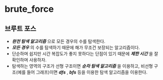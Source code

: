 # brute_force

## 브루트 포스  
* ***완전 탐색 알고리즘*** 으로 모든 경우의 수를 탐색한다.  
* ***모든 경우*** 의 수를 탐색하기 때문에 해가 무조건 보장되는 알고리즘이다.  
* 단순하며 쉽지만 시간 복잡도가 좋지 못하다는 단점이 있기 때문에 ***제한 시간*** 을 잘 확인하며 사용하자.
* 탐색하는 영역의 구조가 선형 구조이면 ***순차 탐색 알고리즘*** 을 이용하고, 비선형 구조(예를 들어 그래프)이면 ***dfs*** , ***bfs*** 등을 이용한 탐색 알고리즘을 이용한다.
